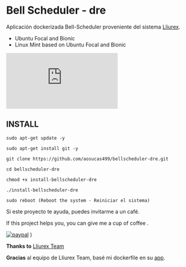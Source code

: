 # Bell Scheduler - dre

Aplicación dockerizada Bell-Scheduler proveniente del sistema [Lliurex](https://portal.edu.gva.es/lliurex/va/descarregues/).

+ Ubuntu Focal and Bionic
+ Linux Mint based on Ubuntu Focal and Bionic 

![](http://wiki.lliurex.net/tiki-download_file.php?fileId=2481&display)


## INSTALL

    sudo apt-get update -y
    
    sudo apt-get install git -y

    git clone https://github.com/aosucas499/bellscheduler-dre.git

    cd bellscheduler-dre
    
    chmod +x install-bellscheduler-dre

    ./install-bellscheduler-dre
    
    sudo reboot (Reboot the system - Reiniciar el sistema)

Si este proyecto te ayuda, puedes invitarme a un café.


If this project helps you, you can give me a cup of coffee .


[![paypal](https://www.paypalobjects.com/en_US/i/btn/btn_donateCC_LG.gif)](https://www.paypal.com/donate?business=FUMT27MVTRTHJ&no_recurring=0&item_name=Proyectos+TIC+Andaluc%C3%ADa&currency_code=EUR)
)


<b>Thanks to</b> [Lliurex Team](https://portal.edu.gva.es/lliurex/va/) 

<b>Gracias</b> al equipo de Lliurex Team, basé mi dockerfile en su [app](http://wiki.lliurex.net/tiki-index.php?page=Bell+Scheduler).

